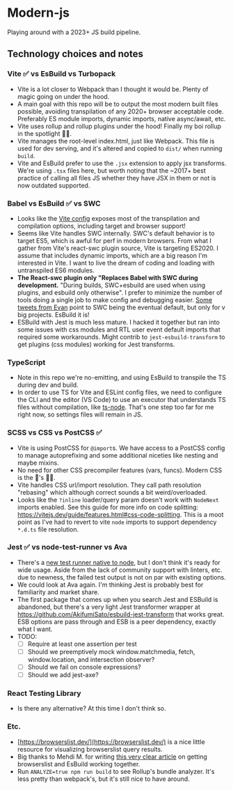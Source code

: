 # Modern-js

Playing around with a 2023+ JS build pipeline.

## Technology choices and notes

### Vite ✅ vs EsBuild vs Turbopack

- Vite is a lot closer to Webpack than I thought it would be. Plenty of magic going on under the hood.
- A main goal with this repo will be to output the most modern built files possible, avoiding transpilation of any 2020+ browser acceptable code. Preferably ES module imports, dynamic imports, native async/await, etc.
- Vite uses rollup and rollup plugins under the hood! Finally my boi rollup in the spotlight 🙌🏼.
- Vite manages the root-level index.html, just like Webpack. This file is used for dev serving, and it's altered and copied to `dist/` when running `build`.
- Vite and EsBuild prefer to use the `.jsx` extension to apply jsx transforms. We're using `.tsx` files here, but worth noting that the ~2017+ best practice of calling all files JS whether they have JSX in them or not is now outdated supported.

### Babel vs EsBuild ✅ vs SWC

- Looks like the [Vite config](https://vitejs.dev/config/build-options.html) exposes most of the transpilation and compilation options, including target and browser support!
- Seems like Vite handles SWC internally. SWC's default behavior is to target ES5, which is awful for perf in modern browsers. From what I gather from Vite's react-swc plugin source, Vite is targeting ES2020. I assume that includes dynamic imports, which are a big reason I'm interested in Vite. I want to live the dream of coding and loading with untranspiled ES6 modules.
- **The React-swc plugin only "Replaces Babel with SWC during development.** "During builds, SWC+esbuild are used when using plugins, and esbuild only otherwise". I prefer to minimize the number of tools doing a single job to make config and debugging easier. [Some tweets from Evan](https://twitter.com/youyuxi/status/1586042491739860993) point to SWC being the eventual default, but only for v big projects. EsBuild it is!
- ESBuild with Jest is much less mature. I hacked it together but ran into some issues with css modules and RTL user event default imports that required some workarounds. Might contrib to `jest-esbuild-transform` to get plugins (css modules) working for Jest transforms.

### TypeScript

- Note in this repo we're no-emitting, and using EsBuild to transpile the TS during dev and build.
- In order to use TS for Vite and ESLint config files, we need to configure the CLI and the editor (VS Code) to use an executor that understands TS files without compilation, like [ts-node](https://github.com/TypeStrong/ts-node). That's one step too far for me right now, so settings files will remain in JS.

### SCSS vs CSS vs PostCSS ✅

- Vite is using PostCSS for `@import`s. We have access to a PostCSS config to manage autoprefixing and some additional niceties like nesting and maybe mixins.
- No need for other CSS precompiler features (vars, funcs). Modern CSS is the 🐝's 🦵🏼.
- Vite handles CSS url/import resolution. They call path resolution "rebasing" which although correct sounds a bit weird/overloaded.
- Looks like the `?inline` loader/query param doesn't work with `NodeNext` imports enabled. See this guide for more info on code splitting: https://vitejs.dev/guide/features.html#css-code-splitting. This is a moot point as I've had to revert to vite `node` imports to support dependency `*.d.ts` file resolution.

### Jest ✅ vs node-test-runner vs Ava

- There's a [new test runner native to node](https://glebbahmutov.com/blog/trying-node-test-runner/), but I don't think it's ready for wide usage. Aside from the lack of community support with linters, etc. due to newness, the failed test output is not on par with existing options.
- We could look at Ava again. I'm thinking Jest is probably best for familiarity and market share.
- The first package that comes up when you search Jest and ESBuild is abandoned, but there's a very light Jest transformer wrapper at https://github.com/AkifumiSato/esbuild-jest-transform that works great. ESB options are pass through and ESB is a peer dependency, exactly what I want.
- TODO:
  - [ ] Require at least one assertion per test
  - [ ] Should we preemptively mock window.matchmedia, fetch, window.location, and intersection observer?
  - [ ] Should we fail on console expressions?
  - [ ] Should we add jest-axe?

### React Testing Library

- Is there any alternative? At this time I don't think so.

### Etc.

- [https://browserslist.dev/](https://browserslist.dev/) is a nice little resource for visualizing browserslist query results.
- Big thanks to Mehdi M. for writing [this very clear article](https://dev.to/meduzen/when-vite-ignores-your-browserslist-configuration-3hoe) on getting browserslist and EsBuild working together.
- Run `ANALYZE=true npm run build` to see Rollup's bundle analyzer. It's less pretty than webpack's, but it's still nice to have around.
